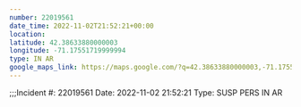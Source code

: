```yaml
---
number: 22019561
date_time: 2022-11-02T21:52:21+00:00
location: 
latitude: 42.38633880000003
longitude: -71.17551719999994
type: IN AR
google_maps_link: https://maps.google.com/?q=42.38633880000003,-71.17551719999994
---
```


;;;Incident #: 22019561  Date: 2022-11-02 21:52:21   Type: SUSP PERS IN AR
